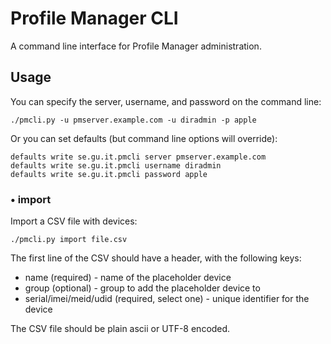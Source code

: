 Profile Manager CLI
===================

A command line interface for Profile Manager administration.


Usage
-----

You can specify the server, username, and password on the command line:

    ./pmcli.py -u pmserver.example.com -u diradmin -p apple

Or you can set defaults (but command line options will override):

    defaults write se.gu.it.pmcli server pmserver.example.com
    defaults write se.gu.it.pmcli username diradmin
    defaults write se.gu.it.pmcli password apple


### • import

Import a CSV file with devices:

    ./pmcli.py import file.csv

The first line of the CSV should have a header, with the following keys:

* name (required) - name of the placeholder device
* group (optional) - group to add the placeholder device to
* serial/imei/meid/udid (required, select one) - unique identifier for the device

The CSV file should be plain ascii or UTF-8 encoded.
